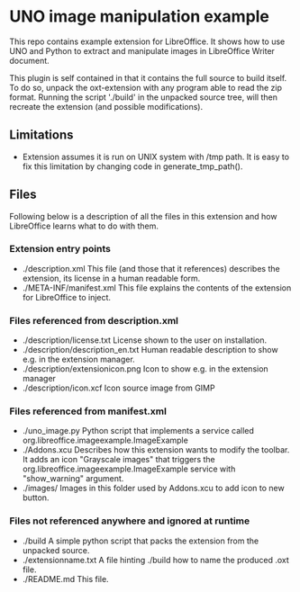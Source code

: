 # UNO image manipulation example
This repo contains example extension for LibreOffice. It shows how to use UNO
and Python to extract and manipulate images in LibreOffice Writer document.

This plugin is self contained in that it contains the full source to build
itself. To do so, unpack the oxt-extension with any program able to read the
zip format. Running the script './build' in the unpacked source tree, will
then recreate the extension (and possible modifications).

## Limitations
* Extension assumes it is run on UNIX system with /tmp path. It is easy to fix
this limitation by changing code in generate_tmp_path().

## Files

Following below is a description of all the files in this extension and how
LibreOffice learns what to do with them.

### Extension entry points

* ./description.xml
  This file (and those that it references) describes the extension, its license
  in a human readable form.
* ./META-INF/manifest.xml
  This file explains the contents of the extension for LibreOffice to inject.

### Files referenced from description.xml

* ./description/license.txt
  License shown to the user on installation.
* ./description/description_en.txt
  Human readable description to show e.g. in the extension manager.
* ./description/extensionicon.png
  Icon to show e.g. in the extension manager
* ./description/icon.xcf
  Icon source image from GIMP

### Files referenced from manifest.xml

* ./uno\_image.py
  Python script that implements a service called
  org.libreoffice.imageexample.ImageExample
* ./Addons.xcu
  Describes how this extension wants to modify the toolbar. It adds an icon
  "Grayscale images" that triggers the
  org.libreoffice.imageexample.ImageExample service with "show_warning"
  argument.
* ./images/
  Images in this folder used by Addons.xcu to add icon to new button.

### Files not referenced anywhere and ignored at runtime

* ./build
  A simple python script that packs the extension from the unpacked source.
* ./extensionname.txt
  A file hinting ./build how to name the produced .oxt file.
* ./README.md
  This file.
